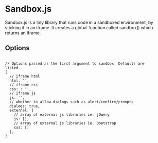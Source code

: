 # Sandbox.js

Sandbox.js is a tiny library that runs code in a sandboxed environment, by sticking it in an iframe. It creates a global function called sandbox() which returns an iframe.

## Options
```

// Options passed as the first argument to sandbox. Defaults are listed.
{
  // iframe html
  html: '',
  // iframe css
  css: : '',
  // iframe js
  js: '',
  // whether to allow dialogs such as alert/confirm/prompts
  dialogs: true,
  external: {
    // array of external js libraries ie. jQuery
    js: [],
    // array of external js libraries ie. Bootstrap
    css: []
  },
}
```
